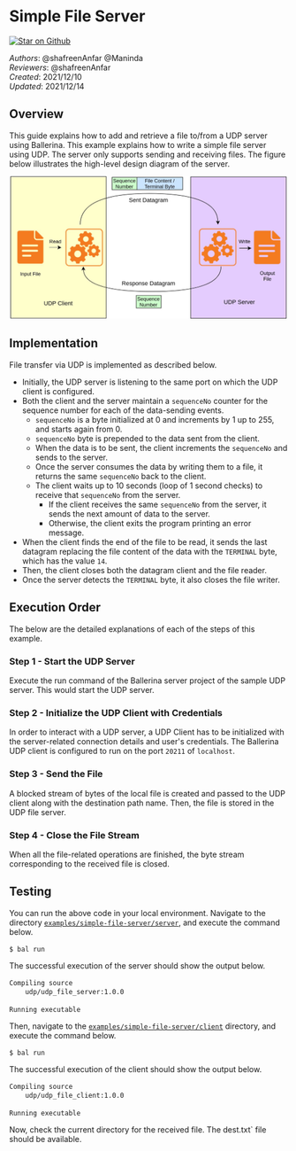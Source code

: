 # Simple File Server

[![Star on Github](https://img.shields.io/badge/-Star%20on%20Github-blue?style=social&logo=github)](https://github.com/ballerina-platform/module-ballerina-udp)

_Authors_: @shafreenAnfar @Maninda \
_Reviewers_: @shafreenAnfar \
_Created_: 2021/12/10 \
_Updated_: 2021/12/14

## Overview

This guide explains how to add and retrieve a file to/from a UDP server using Ballerina.
This example explains how to write a simple file server using UDP. The server only supports sending and receiving files. The figure below illustrates the high-level design diagram of the server.

<div align="center"><img src="simple-udp-server.jpg" alt="Sending a File with UDP" width="500"/></div>

## Implementation

File transfer via UDP is implemented as described below.
- Initially, the UDP server is listening to the same port on which the UDP client is configured.
- Both the client and the server maintain a `sequenceNo` counter for the sequence number for each of the data-sending events.
    - `sequenceNo` is a byte initialized at 0 and increments by 1 up to 255, and starts again from 0.
    - `sequenceNo` byte is prepended to the data sent from the client.
    - When the data is to be sent, the client increments the `sequenceNo` and sends to the server.
    - Once the server consumes the data by writing them to a file, it returns the same `sequenceNo` back to the client.
    - The client waits up to 10 seconds (loop of 1 second checks) to receive that `sequenceNo` from the server.
        - If the client receives the same `sequenceNo` from the server, it sends the next amount of data to the server.
        - Otherwise, the client exits the program printing an error message.
- When the client finds the end of the file to be read, it sends the last datagram replacing the file content of the data with the `TERMINAL` byte, which has the value `14`.
- Then, the client closes both the datagram client and the file reader.
- Once the server detects the `TERMINAL` byte, it also closes the file writer.

## Execution Order

The below are the detailed explanations of each of the steps of this example.

### Step 1 - Start the UDP Server

Execute the run command of the Ballerina server project of the sample UDP server. This would start the UDP server.

### Step 2 - Initialize the UDP Client with Credentials

In order to interact with a UDP server, a UDP Client has to be initialized with the server-related connection details and user's credentials. The Ballerina UDP client is configured to run on the port `20211` of `localhost`.

### Step 3 - Send the File

A blocked stream of bytes of the local file is created and passed to the UDP client along with the destination path name.
Then, the file is stored in the UDP file server.

### Step 4 - Close the File Stream

When all the file-related operations are finished, the byte stream corresponding to the received file is closed.

## Testing

You can run the above code in your local environment. Navigate to the directory
[`examples/simple-file-server/server`](./server), and execute the command below.
```shell
$ bal run
```

The successful execution of the server should show the output below.
```shell
Compiling source
	udp/udp_file_server:1.0.0

Running executable
```

Then, navigate to the [`examples/simple-file-server/client`](./client) directory, and execute the command below.
```shell
$ bal run
```

The successful execution of the client should show the output below.
```shell
Compiling source
	udp/udp_file_client:1.0.0

Running executable
```

Now, check the current directory for the received file. The dest.txt` file should be available.
